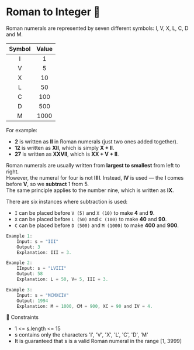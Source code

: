 # Roman to Integer 🧩

Roman numerals are represented by seven different symbols: I, V, X, L, C, D and M.

| Symbol | Value |
|:------:|:------:|
| I | 1 |
| V | 5 |
| X | 10 |
| L | 50 |
| C | 100 |
| D | 500 |
| M | 1000 |

For example:
- **2** is written as **II** in Roman numerals (just two ones added together).
- **12** is written as **XII**, which is simply **X + II**.
- **27** is written as **XXVII**, which is **XX + V + II**.

Roman numerals are usually written from **largest to smallest** from left to right.  
However, the numeral for four is not **IIII**. Instead, **IV** is used — the **I** comes before **V**, so we **subtract** 1 from 5.  
The same principle applies to the number nine, which is written as **IX**.

There are six instances where subtraction is used:

- `I` can be placed before `V (5)` and `X (10)` to make **4** and **9**.
- `X` can be placed before `L (50)` and `C (100)` to make **40** and **90**.
- `C` can be placed before `D (500)` and `M (1000)` to make **400** and **900**.


```java
Example 1:
    Input: s = "III"
    Output: 3
    Explanation: III = 3.
```

```java
Example 2:
    IInput: s = "LVIII"
    Output: 58
    Explanation: L = 50, V= 5, III = 3.
```

```java
Example 3:
    Input: s = "MCMXCIV"
    Output: 1994
    Explanation: M = 1000, CM = 900, XC = 90 and IV = 4.
```

🧩 Constraints
- 1 <= s.length <= 15
- s contains only the characters 'I', 'V', 'X', 'L', 'C', 'D', 'M'
- It is guaranteed that s is a valid Roman numeral in the range [1, 3999]
